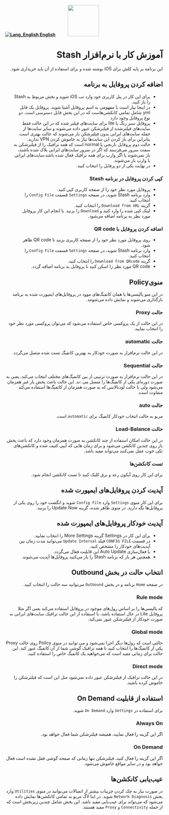 [**![Lang_English](https://user-images.githubusercontent.com/125398461/229074810-599bd7f9-0bc1-44a9-b76e-90bf7e182314.png) English**](https://github.com/hiddify/hiddify-config/wiki/Tutorial-for-Stash-app)&nbsp;&nbsp;&nbsp;&nbsp;&nbsp;&nbsp;&nbsp;&nbsp;&nbsp;&nbsp;<a href="https://github.com/hiddify/hiddify-config/wiki/%D9%87%D9%85%D9%87-%D8%A2%D9%85%D9%88%D8%B2%D8%B4%E2%80%8C%D9%87%D8%A7-%D9%88-%D9%88%DB%8C%D8%AF%D8%A6%D9%88%D9%87%D8%A7"><img width="100" src="https://github.com/hiddify/hiddify-config/assets/125398461/3704cd84-eee6-4c45-abe7-3c02936bbebb" /></a>

<div dir=rtl>

# آموزش کار با نرم‌افزار Stash
این برنامه بر پایه کلش برای iOS نوشته شده و برای استفاده از آن باید خریداری شود.

## اضافه کردن پروفایل به برنامه
* برای این کار در پنل کاربری خود وارد تب iOS شوید و بخش مربوط به Stash را باز کنید.
* در اینجا نیاز است با مفهومی به اسم پروفایل آشنا شوید. پروفایل یک فایل yml شامل تمامی کانکشن‌هاست که در این بخش قابل دسترسی است. دو نوع پروفایل وجود دارد
* پروفایل سبز رنگ یا lite برای سایت‌های فیلتر شده که در این حالت فقط سایت‌های فیلترشده از فیلترشکن عبور داده می‌شوند و سایر سایت‌ها از جمله سایت‌های ایرانی بدون فیلترشکن باز می‌شوند که حالت بهتری است. بنابراین برای باز کردن این سایت‌ها نیاز به خاموش کردن VPN ندارید.
* حالت دوم پروفایل نارنجی یا normal است که همه ترافیک را از فیلترشکن به سمت سرور می‌فرستد که اگر در سرور سایت‌های ایرانی بلاک شده باشند، باز نمی‌شوند یا اگر وارپ برای همه ترافیک فعال شده باشد،‌سایت‌های ایرانی با وارپ باز می‌شوند.
* در نهایت یکی از دو پرفایل را انتخاب کنید.

### کپی کردن پروفایل در برنامه Stash
* پروفایل مورد نظر خود را از صفحه کاربری کپی کنید.
* وارد برنامه Stash شوید، در صفحه `Settings` قسمت `Config File` را انتخاب کنید.
* گزینه `Download from URL` را انتخاب کنید.
* لینک کپی شده را وارد کنید و `Download` را بزنید. با انجام این کار پروفایل مورد نظر به برنامه اضافه می‌شود.

### اضافه کردن پروفایل با QR code
* روی پروفایل مورد نظر خود را از صفحه کاربری بزنید تا QR code ظاهر شود.
* وارد برنامه Stash شوید، در صفحه `Settings` قسمت `Config File` را انتخاب کنید.
* گزینه `Download from QRcode` را انتخاب کنید.
* QR code مورد نظر را اسکن کنید تا پروفایل به برنامه اضافه گردد.

## منوی‌Policy
در این منو پالیسی‌ها یا همان کانفیگ‌های موود در پروفایل‌های ایمپورت شده به برنامه بازگذاری می‌شوند و نمایش داده می‌شومد.

### حالت Proxy
در این حالت از یک پروکسی خاص استفاده می‌شود که می‌توان پروکسی مورد نظر خود را انتخاب نمایید.

### حالت automatic
در این حالت نرم‌افزار به صورت خودکار به بهترین کانفیگ تست شده متصل می‌گردد.

### حالت Sequential 
در این حالت نرم‌افزار به صورت ترتیبی از بین کانفیگ‌های مختلف انتخاب می‌کند. یعنی به صورت دوره‌ای یکی از کانفیگ‌ها را متصل می :ند. این حالت باعث پخش بار غیر همزمان می‌شود ولی با حالت لودبالانس که به صورت همزمان از کانفیگ‌ها استفاده می‌کند متفاوت است.

### حالت auto
مربو به حالت انتخاب خودکار کانفیگ برای `automatic` است.

### حالت Load-Balance
در این حالت امکان استفاده از چند کانکشن به صورت همزمان وجود دارد که باعث پخش بار روی چندین کانکشن می‌شود و برای زمان هایی که آیپی کثیف شده و کانکشن‌های تکی خوب عمل نمی‌کنند می‌تواند مفید باشد.

### تست کانکشن‌ها
برای این کار روی آیکون رعد و برق کلیک کنید تا تست کانکشن انجام شود.

## آپدیت کردن پروفایل‌های ایمپورت شده
برای این کار منوی `Settings` وارد `Config File‌` شوید و انگشت خود را روی یکی از پروفایل‌ها نگه دارید. در منوی ظاهر شده، گزینه Update Now را بزنید.

## آپدیت خودکار پروفایل‌های ایمپورت شده
* برای این کار در Settings گزینه More Settings را انتخاب نمایید.
* در قسمت `CONFIG FILE` فیلد `Update Interval` می‌توانید مدت زمان بین آپدیت‌های خودکار را مشخص کنید.
* با فعال‌سازی Auto Update این قابلیت فعال می‌گردد.
* همچنین هر بار که برنامه Stash را باز می‌کنید پروفایل‌ها آپدیت می‌شوند.

## انتخاب حالت در بخش Outbound
در صفحه `Home` برنامه و در بخش `Outbound` می‌توانید سه حالت را انتخاب کنید.

### Rule mode
که پالیسی‌ها را بر اساس رول‌های موجود در پروفایل استفاده می‌کند یعنی اگر مثلا پروفایل Lite در حال استفاده باشد، با استفاده از این حالت ترافیک سایت‌های ایرانی به صورت خودکار از فیلترشکن عبور نمی‌کند.

### Global mode
حالتی است که رول‌ها دیگر اجرا نمی‌شود و می توانید در منوی Policy روی حالت Proxy یکی از کانفیگ‌ها را انتخاب کنید تا همه ترافیک گوشی شما از آن کانفیگ عبور کند. این حالت برای زمانی‌ مفید است که می‌خواهید یک کانفیگ خاص را استفاده کنید.

### Direct mode
در این حالت ترافیک از فیلترشکن عبور داده نمی‌شود مثل این است که فیلترشکن را خاموش کرده باشید.

## استفاده از قابلیت On Demand
برای استفاده در `Settings` وارد `On Demand` شوید.

### Always On
اگر این گزینه را فعال نمایید، همیشه فیلترشکن شما فعال خواهد بود.

### On Demand
اگر این گزینه را فعال کنید، فیلترشکن تنها زمانی که صفحه گوشی قفل نشده است فعال خواهد بود و در سایر مواقع خاموش می‌شود.

## عیب‌یابی کانکشن‌ها
در صورت نیاز به چک کردن جزییات بیشتر از اتصالات می‌توانید در منوی `Utilities` وارد بخش `Network Diagnosis` شوید. در اینا لاگ مربو به تمامی کانکشن‌ها نمایش داده می‌شود که می‌تواند برای عیب‌یابی مفید باشد. این بخش شامل چندین زیربخش است که از جمله `Connectivity` و `Proxy` مفید هستند.